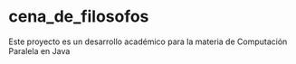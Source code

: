 # cena_de_filosofos
Este proyecto es un desarrollo académico para la materia de Computación Paralela en Java
